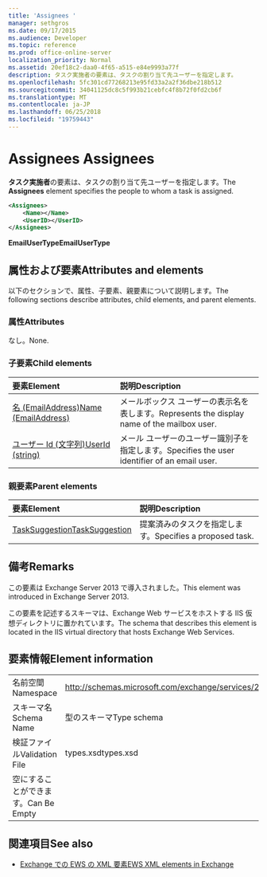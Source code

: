 ```yaml
---
title: 'Assignees '
manager: sethgros
ms.date: 09/17/2015
ms.audience: Developer
ms.topic: reference
ms.prod: office-online-server
localization_priority: Normal
ms.assetid: 20ef18c2-daa0-4f65-a515-e84e9993a77f
description: タスク実施者の要素は、タスクの割り当て先ユーザーを指定します。
ms.openlocfilehash: 5fc301cd77268213e95fd33a2a2f36dbe218b512
ms.sourcegitcommit: 34041125dc8c5f993b21cebfc4f8b72f0fd2cb6f
ms.translationtype: MT
ms.contentlocale: ja-JP
ms.lasthandoff: 06/25/2018
ms.locfileid: "19759443"
---
```

# <a name="assignees"></a><span data-ttu-id="f510d-103">Assignees </span><span class="sxs-lookup"><span data-stu-id="f510d-103">Assignees</span></span>

<span data-ttu-id="f510d-104">**タスク実施者**の要素は、タスクの割り当て先ユーザーを指定します。</span><span class="sxs-lookup"><span data-stu-id="f510d-104">The **Assignees** element specifies the people to whom a task is assigned.</span></span> 
  
```XML
<Assignees>
    <Name></Name>
    <UserID></UserID>
</Assignees>
```

 <span data-ttu-id="f510d-105">**EmailUserType**</span><span class="sxs-lookup"><span data-stu-id="f510d-105">**EmailUserType**</span></span>
## <a name="attributes-and-elements"></a><span data-ttu-id="f510d-106">属性および要素</span><span class="sxs-lookup"><span data-stu-id="f510d-106">Attributes and elements</span></span>

<span data-ttu-id="f510d-107">以下のセクションで、属性、子要素、親要素について説明します。</span><span class="sxs-lookup"><span data-stu-id="f510d-107">The following sections describe attributes, child elements, and parent elements.</span></span>
  
### <a name="attributes"></a><span data-ttu-id="f510d-108">属性</span><span class="sxs-lookup"><span data-stu-id="f510d-108">Attributes</span></span>

<span data-ttu-id="f510d-109">なし。</span><span class="sxs-lookup"><span data-stu-id="f510d-109">None.</span></span>
  
### <a name="child-elements"></a><span data-ttu-id="f510d-110">子要素</span><span class="sxs-lookup"><span data-stu-id="f510d-110">Child elements</span></span>

|<span data-ttu-id="f510d-111">**要素**</span><span class="sxs-lookup"><span data-stu-id="f510d-111">**Element**</span></span>|<span data-ttu-id="f510d-112">**説明**</span><span class="sxs-lookup"><span data-stu-id="f510d-112">**Description**</span></span>|
|:-----|:-----|
|[<span data-ttu-id="f510d-113">名 (EmailAddress)</span><span class="sxs-lookup"><span data-stu-id="f510d-113">Name (EmailAddress)</span></span>](name-emailaddress.md) <br/> |<span data-ttu-id="f510d-114">メールボックス ユーザーの表示名を表します。</span><span class="sxs-lookup"><span data-stu-id="f510d-114">Represents the display name of the mailbox user.</span></span>  <br/> |
|[<span data-ttu-id="f510d-115">ユーザー Id (文字列)</span><span class="sxs-lookup"><span data-stu-id="f510d-115">UserId (string)</span></span>](userid-string.md) <br/> |<span data-ttu-id="f510d-116">メール ユーザーのユーザー識別子を指定します。</span><span class="sxs-lookup"><span data-stu-id="f510d-116">Specifies the user identifier of an email user.</span></span>  <br/> |
   
### <a name="parent-elements"></a><span data-ttu-id="f510d-117">親要素</span><span class="sxs-lookup"><span data-stu-id="f510d-117">Parent elements</span></span>

|<span data-ttu-id="f510d-118">**要素**</span><span class="sxs-lookup"><span data-stu-id="f510d-118">**Element**</span></span>|<span data-ttu-id="f510d-119">**説明**</span><span class="sxs-lookup"><span data-stu-id="f510d-119">**Description**</span></span>|
|:-----|:-----|
|[<span data-ttu-id="f510d-120">TaskSuggestion</span><span class="sxs-lookup"><span data-stu-id="f510d-120">TaskSuggestion</span></span>](tasksuggestion.md) <br/> |<span data-ttu-id="f510d-121">提案済みのタスクを指定します。</span><span class="sxs-lookup"><span data-stu-id="f510d-121">Specifies a proposed task.</span></span>  <br/> |
   
## <a name="remarks"></a><span data-ttu-id="f510d-122">備考</span><span class="sxs-lookup"><span data-stu-id="f510d-122">Remarks</span></span>

<span data-ttu-id="f510d-123">この要素は Exchange Server 2013 で導入されました。</span><span class="sxs-lookup"><span data-stu-id="f510d-123">This element was introduced in Exchange Server 2013.</span></span>
  
<span data-ttu-id="f510d-124">この要素を記述するスキーマは、Exchange Web サービスをホストする IIS 仮想ディレクトリに置かれています。</span><span class="sxs-lookup"><span data-stu-id="f510d-124">The schema that describes this element is located in the IIS virtual directory that hosts Exchange Web Services.</span></span>
  
## <a name="element-information"></a><span data-ttu-id="f510d-125">要素情報</span><span class="sxs-lookup"><span data-stu-id="f510d-125">Element information</span></span>

|||
|:-----|:-----|
|<span data-ttu-id="f510d-126">名前空間</span><span class="sxs-lookup"><span data-stu-id="f510d-126">Namespace</span></span>  <br/> |http://schemas.microsoft.com/exchange/services/2006/types  <br/> |
|<span data-ttu-id="f510d-127">スキーマ名</span><span class="sxs-lookup"><span data-stu-id="f510d-127">Schema Name</span></span>  <br/> |<span data-ttu-id="f510d-128">型のスキーマ</span><span class="sxs-lookup"><span data-stu-id="f510d-128">Type schema</span></span>  <br/> |
|<span data-ttu-id="f510d-129">検証ファイル</span><span class="sxs-lookup"><span data-stu-id="f510d-129">Validation File</span></span>  <br/> |<span data-ttu-id="f510d-130">types.xsd</span><span class="sxs-lookup"><span data-stu-id="f510d-130">types.xsd</span></span>  <br/> |
|<span data-ttu-id="f510d-131">空にすることができます。</span><span class="sxs-lookup"><span data-stu-id="f510d-131">Can Be Empty</span></span>  <br/> ||
   
## <a name="see-also"></a><span data-ttu-id="f510d-132">関連項目</span><span class="sxs-lookup"><span data-stu-id="f510d-132">See also</span></span>

- [<span data-ttu-id="f510d-133">Exchange での EWS の XML 要素</span><span class="sxs-lookup"><span data-stu-id="f510d-133">EWS XML elements in Exchange</span></span>](ews-xml-elements-in-exchange.md)

